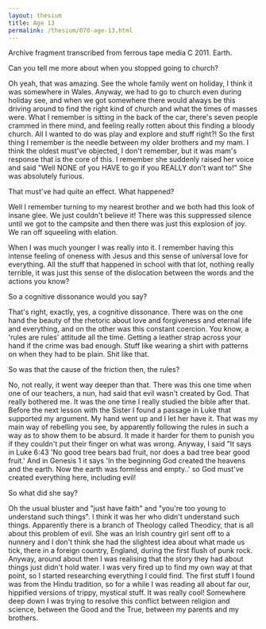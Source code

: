 ```yaml
---
layout: thesium
title: Age 13
permalink: /thesium/070-age-13.html
---
```


<div class="quote-heading">
Archive fragment transcribed from ferrous tape media C 2011. Earth.
</div>

Can you tell me more about when you stopped going to church?

Oh yeah, that was amazing. See the whole family went on holiday, I think
it was somewhere in Wales. Anyway, we had to go to church even during
holiday see, and when we got somewhere there would always be this
driving around to find the right kind of church and what the times of masses were.
What I remember is sitting in the back of the car, there's seven people
crammed in there mind, and feeling really rotten about this finding a
bloody church. All I wanted to do was play and explore and stuff right?!
So the first thing I remember is the needle between my older brothers
and my mam. I think the oldest must've objected, I don't remember, but it was mam's
response that is the core of this. I remember she suddenly raised her
voice and said "Well NONE of you HAVE to go if you REALLY don't want
to!" She was absolutely furious.  

That must've had quite an effect. What happened?  

Well I remember turning to my nearest brother and we both had this look
of insane glee. We just couldn't believe it! There was this suppressed
silence until we got to the campsite and then there was just this
explosion of joy. We ran off squeeling with elation.  

When I was much younger I was really into it. I remember having this
intense feeling of oneness with Jesus and this sense of universal love
for everything. All the stuff that happened in school with that lot,
nothing really terrible, it was just this sense of the dislocation
between the words and the actions you know?  

So a cognitive dissonance would you say?  

That's right, exactly, yes, a cognitive dissonance. There was on the one
hand the beauty of the rhetoric about love and forgiveness and eternal
life and everything, and on the other was this constant coercion. You
know, a 'rules are rules' attitude all the time. Getting a leather strap
across your hand if the crime was bad enough. Stuff like wearing a shirt
with patterns on when they had to be plain. Shit like that.  

So was that the cause of the friction then, the rules?  

No, not really, it went way deeper than that. There was this one time
when one of our teachers, a nun, had said that evil wasn't created by
God. That really bothered me. It was the one time I really studied the
bible after that. Before the next lesson with the Sister I found a
passage in Luke that supported my argument. My hand went up and I let
her have it. That was my main way of rebelling you see, by apparently following
the rules in such a way as to show them to be absurd. It made it harder
for them to punish you if they couldn't put their finger on what was
wrong. Anyway, I said "It says in Luke 6:43 'No good tree bears bad
fruit, nor does a bad tree bear good fruit.' And in Genesis 1 it says
'In the beginning God created the heavens and the earth. Now the earth
was formless and empty..' so God must've created everything here,
including evil!  

So what did she say?  

Oh the usual bluster and "just have faith" and "you're too young to
understand such things". I think it was her who didn't understand such
things. Apparently there is a branch of Theology called Theodicy, that
is all about this problem of evil. She was an Irish country girl sent off
to a nunnery and I don't think she had the slightest idea about what
made us tick, there in a foreign country, England, during the first
flush of punk rock. Anyway, around about then I was realising that the story they
had about things just didn't hold water. I was very fired up to find
my own way at that point, so I started researching everything I could find. The first
stuff I found was from the Hindu tradition, so for a while I was reading
all about far our, hippified versions of trippy, mystical stuff. It was
really cool! Somewhere deep down I was trying to resolve this conflict
between religion and science, between the Good and the True, between my
parents and my brothers.
